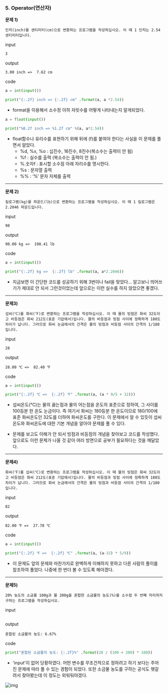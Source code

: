 ### 5. Operator(연산자)



**문제 1)**

```
인치(inch)를 센티미터(cm)으로 변환하는 프로그램을 작성하십시오. 이 때 1 인치는 2.54 센티미터입니다.
```

input

```
3
```

output

```
3.00 inch =>  7.62 cm  
```

code

```python
a = int(input())

print("{:.2f} inch => {:.2f} cm" .format(a, a *2.54))
```

- format을 이용해서 소수정 이하 자릿수를 어떻게 나타내는지 알게되었다.

```python
a = float(input())

print("%0.2f inch => %1.2f cm" %(a, a*2.54))
```

- float함수나 유리수를 표현하기 위해 뒤에 (f)를 붙여야 한다는 사실을 이 문제를 풀면서 알았다.
  - %d, %x, %o : 십진수, 16진수, 8진수(복소수는 출력이 안 됨)
  - %f : 실수를 출력 (복소수는 출력이 안 됨.)
  - %.숫자f : 표시할 소수점 아래 자리수를 명시한다.
  - %s : 문자열 출력
  - %% : ‘%’ 문자 자체를 출력
  
  

---



**문제 2)**

```
킬로그램(kg)를 파운드(lb)으로 변환하는 프로그램을 작성하십시오. 이 때 1 킬로그램은 2.2046 파운드입니다.
```

input

```
90
```

output

```
90.00 kg =>  198.41 lb  
```

code

```python
a = int(input())

print("{:.2f} kg =>  {:.2f} lb" .format(a, a*2.2046))
```

- 지금보면 이 간단한 코드를 성공하기 위해 3번이나 fail을 맞았다... 알고보니 띄어쓰기가 제대로 안 되서 그런것이었는데 앞으로는 이런 실수를 하지 않았으면 좋겠다.



---



**문제3)**

```
섭씨(℃)를 화씨(℉)로 변환하는 프로그램을 작성하십시오. 이 때 물의 빙점은 화씨 32도이고 비등점은 화씨 212도(표준 기압에서)입니다. 물의 비등점과 빙점 사이에 정확하게 180도 차이가 납니다. 그러므로 화씨 눈금에서의 간격은 물의 빙점과 비등점 사이의 간격의 1/180입니다.
```

input

```
28
```

output

```
28.00 ℃ =>  82.40 ℉
```

code

```python
a = int(input())

print("{:.2f} ℃ =>  {:.2f} ℉" .format(a, (a * 9/5 + 32)))
```

- 섭씨온도(℃)는 물의 끓는점과 물의 어는점을 온도의 표준으로 정하여,
  그 사이를 100등분 한 온도 눈금이다. 즉 여기서 화씨는 180등분 한 온도이므로 180/100에 표준 화씨온도인 32도를 더하여 화씨온도를 구한다.
  이 문제에서 알 수 있듯이 섭씨온도와 화씨온도에 대한 기본 개념을 알아야 문제를 풀 수 있다.



- 문제를 보고도 이해가 안 되서 빙점과 비등점의 개념을 찾아보고 코드를 작성했다. 앞으로도 이런 문제가 나올 것 같아 여러 방면으로 공부가 필요하다는 것을 깨달았다.



---



**문제4)**

```
화씨(℉)를 섭씨(℃)로 변환하는 프로그램을 작성하십시오. 이 때 물의 빙점은 화씨 32도이고 비등점은 화씨 212도(표준 기압에서)입니다. 물의 비등점과 빙점 사이에 정확하게 180도 차이가 납니다. 그러므로 화씨 눈금에서의 간격은 물의 빙점과 비등점 사이의 간격의 1/180입니다.
```

input

```
82
```

output

```
82.00 ℉ =>  27.78 ℃
```

code

```python
a = int(input())

print("{:.2f} ℉ =>  {:.2f} ℃" .format(a, (a-32) * 5/9))
```

- 이 문제도 앞의 문제와 마찬가지로 완벽하게 이해하지 못하고 다른 사람의 풀이를 참조하여 풀었다. 나중에 한 번더 볼 수 있도록 해야겠다.



---



**문제5)**

```
20% 농도의 소금물 100g과 물 200g을 혼합한 소금물의 농도(%)를 소수점 두 번째 자리까지 구하는 프로그램을 작성하십시오.
```

input

```

```

output

```
혼합된 소금물의 농도: 6.67%
```

code

```python
print("혼합된 소금물의 농도: {:.2f}%" .format(20 / (100 + 200) * 100))
```

- 'input'이 없어 당황하였다. 어떤 변수를 무조건적으로 정하려고 하기 보다는 주어진 문제에 따라 풀 수 있는 경험이 되었다. 또한 소금물 농도를 구하는 공식도 헷갈려서 찾아봤는데 이 정도는 외워둬야겠다.

![img](https://blogfiles.pstatic.net/MjAyMTEyMjlfNzEg/MDAxNjQwNzQyMDc1MjM3.igHMfD0z6Y0b0QW-l093WsVEZme6N-LaPuSoi7FGMYYg.UigKZdizLaRbUgxTccoMVe9kNvEvg8t-Hx8zKVZv5lcg.PNG.0sik0sikno/image.png)
